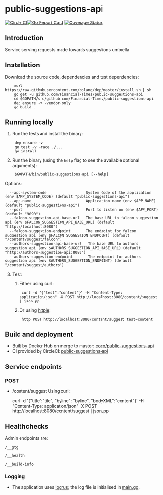 # public-suggestions-api

[![Circle CI](https://circleci.com/gh/Financial-Times/public-suggestions-api/tree/master.png?style=shield)](https://circleci.com/gh/Financial-Times/public-suggestions-api/tree/master)[![Go Report Card](https://goreportcard.com/badge/github.com/Financial-Times/public-suggestions-api)](https://goreportcard.com/report/github.com/Financial-Times/public-suggestions-api) [![Coverage Status](https://coveralls.io/repos/github/Financial-Times/public-suggestions-api/badge.svg)](https://coveralls.io/github/Financial-Times/public-suggestions-api)

## Introduction

Service serving requests made towards suggestions umbrella

## Installation

Download the source code, dependencies and test dependencies:

        curl https://raw.githubusercontent.com/golang/dep/master/install.sh | sh
        go get -u github.com/Financial-Times/public-suggestions-api
        cd $GOPATH/src/github.com/Financial-Times/public-suggestions-api
        dep ensure -v -vendor-only
        go build .

## Running locally

1. Run the tests and install the binary:

        dep ensure -v
        go test -v -race ./...
        go install

2. Run the binary (using the `help` flag to see the available optional arguments):

        $GOPATH/bin/public-suggestions-api [--help]

Options:

      --app-system-code                  System Code of the application (env $APP_SYSTEM_CODE) (default "public-suggestions-api")
      --app-name                         Application name (env $APP_NAME) (default "public-suggestions-api")
      --port                             Port to listen on (env $APP_PORT) (default "9090")
      --falcon-suggestion-api-base-url   The base URL to falcon suggestion api (env $FALCON_SUGGESTION_API_BASE_URL) (default "http://localhost:8080")
      --falcon-suggestion-endpoint       The endpoint for falcon suggestion api (env $FALCON_SUGGESTION_ENDPOINT) (default "/content/suggest/falcon")
      --authors-suggestion-api-base-url   The base URL to authors suggestion api (env $AUTHORS_SUGGESTION_API_BASE_URL) (default "http://authors-suggestion-api:8080")
      --authors-suggestion-endpoint       The endpoint for authors suggestion api (env $AUTHORS_SUGGESTION_ENDPOINT) (default "/content/suggest/authors")
3. Test:

    1. Either using curl:

            curl -d '{"test":"content"}' -H "Content-Type: application/json" -X POST http://localhost:8080/content/suggest | json_pp

    1. Or using [httpie](https://github.com/jkbrzt/httpie):

            http POST http://localhost:8080/content/suggest test=content

## Build and deployment

* Built by Docker Hub on merge to master: [coco/public-suggestions-api](https://hub.docker.com/r/coco/public-suggestions-api/)
* CI provided by CircleCI: [public-suggestions-api](https://circleci.com/gh/Financial-Times/public-suggestions-api)

## Service endpoints

### POST
* /content/suggest
Using curl:

    curl -d '{"title":"tile", "byline": "byline", "bodyXML":"content"}' -H "Content-Type: application/json" -X POST http://localhost:8080/content/suggest | json_pp

## Healthchecks
Admin endpoints are:

`/__gtg`

`/__health`

`/__build-info`

### Logging

* The application uses [logrus](https://github.com/Sirupsen/logrus); the log file is initialised in [main.go](main.go).